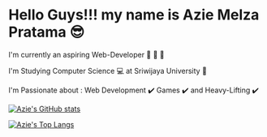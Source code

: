 # Hello Guys!!! my name is Azie Melza Pratama :sunglasses:

I'm currently an aspiring Web-Developer :punch: :punch: :punch:

I'm Studying Computer Science :computer: at Sriwijaya University :school:

I'm Passionate about : Web Development :heavy_check_mark: Games :heavy_check_mark: and Heavy-Lifting :heavy_check_mark:

[![Azie's GitHub stats](https://github-readme-stats.vercel.app/api?username=aziemp66&theme=radical&count_private=true)](https://github.com/aziemp66/github-readme-stats)

[![Azie's Top Langs](https://github-readme-stats.vercel.app/api/top-langs/?username=aziemp66&theme=radical&layout=compact)](https://github.com/aziemp66/github-readme-stats)
